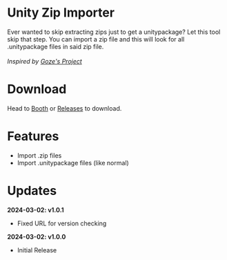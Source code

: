<h1>Unity Zip Importer</h1>
<p>Ever wanted to skip extracting zips just to get a unitypackage? Let this tool skip that step. You can import a zip file and this will look for all .unitypackage files in said zip file.
<br><br>
<i>Inspired by <a href="https://goze.booth.pm/items/4571505" target="_blank">Goze's Project</a></i>
</p>

<h1>Download</h1>
<p>Head to <a href="https://mintylabs.booth.pm/items/5527952">Booth</a> or <a href="https://github.com/Minty-Labs/Unity-Tools/releases">Releases</a> to download.</p>

<h1>Features</h1>
<ul>
  <li>Import .zip files</li>
  <li>Import .unitypackage files (like normal)</li>
</ul>

<h1>Updates</h1>
<b>2024-03-02: v1.0.1</b>
<p>
  <ul>
    <li>Fixed URL for version checking</li>
  </ul>
</p>
<b>2024-03-02: v1.0.0</b>
<p>
  <ul>
    <li>Initial Release</li>
  </ul>
</p>